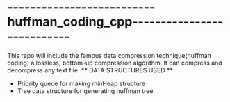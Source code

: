 # --------------------------huffman_coding_cpp---------------------------
This repo will include the famous data compression technique(huffman coding) a lossless, bottom-up compression algorithm. It can compress and decompress any text file.
** DATA STRUCTURES USED **
+ Priority queue for making minHeap structure
+ Tree data structure for generating huffman tree


